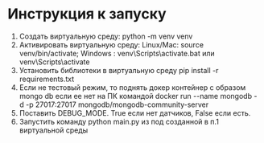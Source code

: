 # Инструкция к запуску 
1. Создать виртуальную среду:  python -m venv venv 
2. Активировать виртуальную среду:  Linux/Mac: source venv/bin/activate; Windows : venv\Scripts\activate.bat или venv\Scripts\activate 
3. Установить библиотеки в виртуальную среду pip install -r requirements.txt
4. Если не тестовый режим, то поднять докер контейнер с образом mongo db если ее нет на ПК командой docker run --name mongodb -d -p 27017:27017 mongodb/mongodb-community-server
5. Поставить DEBUG_MODE. True если нет датчиков, False если есть.
6. Запустить команду python main.py из под созданной в п.1 виртуальной среды